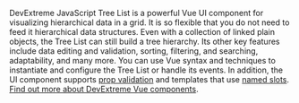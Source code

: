 DevExtreme JavaScript Tree List is a powerful Vue UI component for visualizing hierarchical data in a grid. It is so flexible that you do not need to feed it hierarchical data structures. Even with a collection of linked plain objects, the Tree List can still build a tree hierarchy. Its other key features include data editing and validation, sorting, filtering, and searching, adaptability, and many more. You can use Vue syntax and techniques to instantiate and configure the Tree List or handle its events. In addition, the UI component supports [prop validation](https://vuejs.org/v2/guide/components-props.html#Prop-Validation) and templates that use [named slots](https://vuejs.org/v2/guide/components-slots.html#Named-Slots). [Find out more about DevExtreme Vue components](/Documentation/Guide/Vue_Components/DevExtreme_Vue_Components/).